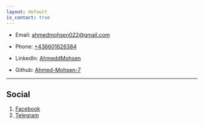 ```yaml
---
layout: default
is_contact: true
---
```


* Email: [ahmedmohsen022@gmail.com](mailto:ahmedmohsen022@gmail.com)

* Phone: [+436601626384](tel:436601626384)

* LinkedIn: [AhmeddMohsen](https://www.linkedin.com/in/AhmeddMohsen/)

* Github: [Ahmed-Mohsen-7](https://github.com/Ahmed-Mohsen-7) 

---

## Social

1. [Facebook](https://www.facebook.com/profile.php?id=100002497954261) 
2. [Telegram](https://t.me/Ahmed_Alii7)
